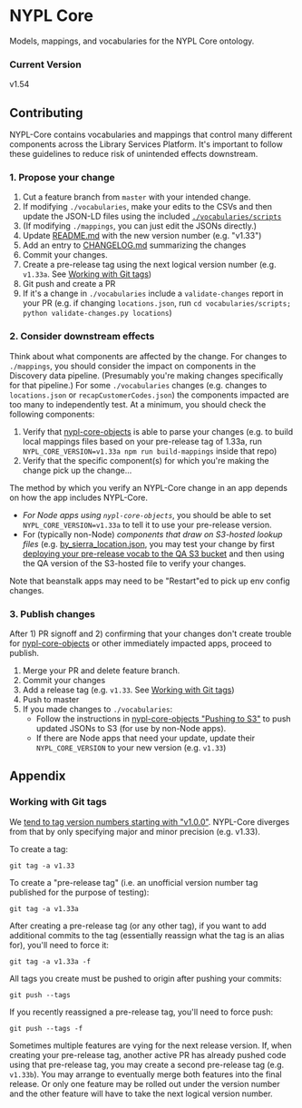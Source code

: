 # NYPL Core

Models, mappings, and vocabularies for the NYPL Core ontology.

### Current Version

v1.54

## Contributing

NYPL-Core contains vocabularies and mappings that control many different components across the Library Services Platform. It's important to follow these guidelines to reduce risk of unintended effects downstream.

### 1. Propose your change

1. Cut a feature branch from `master` with your intended change.
2. If modifying `./vocabularies`, make your edits to the CSVs and then update the JSON-LD files using the included [`./vocabularies/scripts`](./vocabularies/scripts)
3. (If modifying `./mappings`, you can just edit the JSONs directly.)
4. Update [README.md](README.md#current-version) with the new version number (e.g. "v1.33")
5. Add an entry to [CHANGELOG.md](CHANGELOG.md) summarizing the changes
6. Commit your changes.
7. Create a pre-release tag using the next logical version number (e.g. `v1.33a`. See [Working with Git tags](#working-with-git-tags))
8. Git push and create a PR
9. If it's a change in `./vocabularies` include a `validate-changes` report in your PR (e.g. if changing `locations.json`, run `cd vocabularies/scripts; python validate-changes.py locations`)

### 2. Consider downstream effects

Think about what components are affected by the change. For changes to `./mappings`, you should consider the impact on components in the Discovery data pipeline. (Presumably you're making changes specifically for that pipeline.) For some `./vocabularies` changes (e.g. changes to `locations.json` or `recapCustomerCodes.json`) the components impacted are too many to independently test. At a minimum, you should check the following components:

1. Verify that [nypl-core-objects](https://github.com/NYPL/nypl-core-objects) is able to parse your changes (e.g. to build local mappings files based on your pre-release tag of 1.33a, run `NYPL_CORE_VERSION=v1.33a npm run build-mappings` inside that repo)
2. Verify that the specific component(s) for which you're making the change pick up the change...

The method by which you verify an NYPL-Core change in an app depends on how the app includes NYPL-Core.
* _For Node apps using `nypl-core-objects`_, you should be able to set `NYPL_CORE_VERSION=v1.33a` to tell it to use your pre-release version.
* For (typically non-Node) _components that draw on S3-hosted lookup files_ (e.g. [by_sierra_location.json](https://s3.amazonaws.com/nypl-core-objects-mapping-production/by_sierra_location.json), you may test your change by first [deploying your pre-release vocab to the QA S3 bucket](https://github.com/NYPL/nypl-core-objects#pushing-to-s3) and then using the QA version of the S3-hosted file to verify your changes.

Note that beanstalk apps may need to be "Restart"ed to pick up env config changes.

### 3. Publish changes

After 1) PR signoff and 2) confirming that your changes don't create trouble for [nypl-core-objects](https://github.com/NYPL/nypl-core-objects) or other immediately impacted apps, proceed to publish.

1. Merge your PR and delete feature branch.
2. Commit your changes
3. Add a release tag (e.g. `v1.33`. See [Working with Git tags](#working-with-git-tags))
4. Push to master
5. If you made changes to `./vocabularies`:
   - Follow the instructions in [nypl-core-objects "Pushing to S3"](https://github.com/NYPL/nypl-core-objects#pushing-to-s3) to push updated JSONs to S3 (for use by non-Node apps).
   - If there are Node apps that need your update, update their `NYPL_CORE_VERSION` to your new version (e.g. `v1.33`)

## Appendix

### Working with Git tags

We [tend to tag version numbers starting with "v1.0.0"](https://github.com/NYPL/engineering-general/blob/master/standards/versioning.md). NYPL-Core diverges from that by only specifying major and minor precision (e.g. v1.33).

To create a tag:

```
git tag -a v1.33
```

To create a "pre-release tag" (i.e. an unofficial version number tag published for the purpose of testing):

```
git tag -a v1.33a
```

After creating a pre-release tag (or any other tag), if you want to add additional commits to the tag (essentially reassign what the tag is an alias for), you'll need to force it:

```
git tag -a v1.33a -f
```

All tags you create must be pushed to origin after pushing your commits:

```
git push --tags
```

If you recently reassigned a pre-release tag, you'll need to force push:

```
git push --tags -f
```

Sometimes multiple features are vying for the next release version. If, when creating your pre-release tag, another active PR has already pushed code using that pre-release tag, you may create a second pre-release tag (e.g. `v1.33b`). You may arrange to eventually merge both features into the final release. Or only one feature may be rolled out under the version number and the other feature will have to take the next logical version number.
